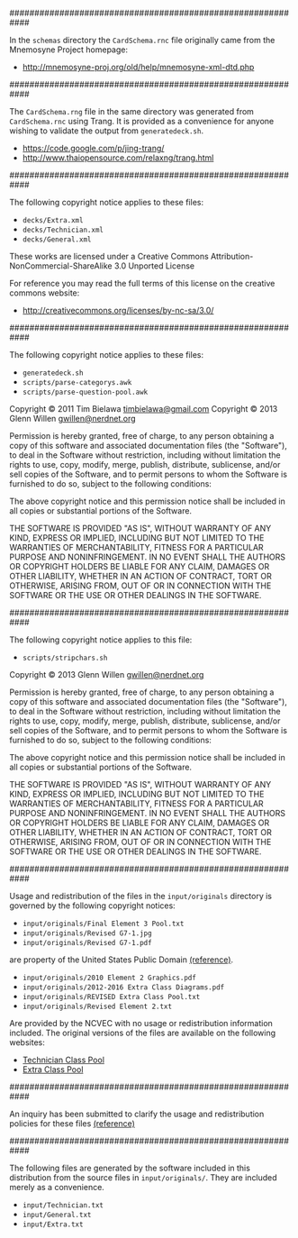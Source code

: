 ############################################################

In the `schemas` directory the `CardSchema.rnc` file originally came
from the Mnemosyne Project homepage:

* http://mnemosyne-proj.org/old/help/mnemosyne-xml-dtd.php

############################################################

The `CardSchema.rng` file in the same directory was generated from
`CardSchema.rnc` using Trang. It is provided as a convenience for
anyone wishing to validate the output from `generatedeck.sh`.

* https://code.google.com/p/jing-trang/
* http://www.thaiopensource.com/relaxng/trang.html

############################################################

The following copyright notice applies to these files:

* `decks/Extra.xml`
* `decks/Technician.xml`
* `decks/General.xml`

These works are licensed under a Creative Commons
Attribution-NonCommercial-ShareAlike 3.0 Unported License

For reference you may read the full terms of this license on the
creative commons website:

* http://creativecommons.org/licenses/by-nc-sa/3.0/

############################################################

The following copyright notice applies to these files:

* `generatedeck.sh`
* `scripts/parse-categorys.awk`
* `scripts/parse-question-pool.awk`

Copyright © 2011 Tim Bielawa <timbielawa@gmail.com>
Copyright © 2013 Glenn Willen <gwillen@nerdnet.org>

Permission is hereby granted, free of charge, to any person
obtaining a copy of this software and associated documentation
files (the "Software"), to deal in the Software without
restriction, including without limitation the rights to use,
copy, modify, merge, publish, distribute, sublicense, and/or sell
copies of the Software, and to permit persons to whom the
Software is furnished to do so, subject to the following
conditions:

The above copyright notice and this permission notice shall be
included in all copies or substantial portions of the Software.

THE SOFTWARE IS PROVIDED "AS IS", WITHOUT WARRANTY OF ANY KIND,
EXPRESS OR IMPLIED, INCLUDING BUT NOT LIMITED TO THE WARRANTIES
OF MERCHANTABILITY, FITNESS FOR A PARTICULAR PURPOSE AND
NONINFRINGEMENT. IN NO EVENT SHALL THE AUTHORS OR COPYRIGHT
HOLDERS BE LIABLE FOR ANY CLAIM, DAMAGES OR OTHER LIABILITY,
WHETHER IN AN ACTION OF CONTRACT, TORT OR OTHERWISE, ARISING
FROM, OUT OF OR IN CONNECTION WITH THE SOFTWARE OR THE USE OR
OTHER DEALINGS IN THE SOFTWARE.

############################################################

The following copyright notice applies to this file:

* `scripts/stripchars.sh`

Copyright © 2013 Glenn Willen <gwillen@nerdnet.org>

Permission is hereby granted, free of charge, to any person
obtaining a copy of this software and associated documentation
files (the "Software"), to deal in the Software without
restriction, including without limitation the rights to use,
copy, modify, merge, publish, distribute, sublicense, and/or sell
copies of the Software, and to permit persons to whom the
Software is furnished to do so, subject to the following
conditions:

The above copyright notice and this permission notice shall be
included in all copies or substantial portions of the Software.

THE SOFTWARE IS PROVIDED "AS IS", WITHOUT WARRANTY OF ANY KIND,
EXPRESS OR IMPLIED, INCLUDING BUT NOT LIMITED TO THE WARRANTIES
OF MERCHANTABILITY, FITNESS FOR A PARTICULAR PURPOSE AND
NONINFRINGEMENT. IN NO EVENT SHALL THE AUTHORS OR COPYRIGHT
HOLDERS BE LIABLE FOR ANY CLAIM, DAMAGES OR OTHER LIABILITY,
WHETHER IN AN ACTION OF CONTRACT, TORT OR OTHERWISE, ARISING
FROM, OUT OF OR IN CONNECTION WITH THE SOFTWARE OR THE USE OR
OTHER DEALINGS IN THE SOFTWARE.


############################################################

Usage and redistribution of the files in the `input/originals`
directory is governed by the following copyright notices:

* `input/originals/Final Element 3 Pool.txt`
* `input/originals/Revised G7-1.jpg`
* `input/originals/Revised G7-1.pdf`

are property of the United States Public Domain
[(reference)](http://www.ncvec.org/page.php?id=350).

* `input/originals/2010 Element 2 Graphics.pdf`
* `input/originals/2012-2016 Extra Class Diagrams.pdf`
* `input/originals/REVISED Extra Class Pool.txt`
* `input/originals/Revised Element 2.txt`

Are provided by the NCVEC with no usage or redistribution information
included. The original versions of the files are available on the
following websites:

* [Technician Class Pool](http://www.ncvec.org/page.php?id=349)
* [Extra Class Pool](http://www.ncvec.org/page.php?id=356)

############################################################

An inquiry has been submitted to clarify the usage and redistribution
policies for these files
[(reference)](https://github.com/tbielawa/HamDecks/issues/2)


############################################################

The following files are generated by the software included in this
distribution from the source files in `input/originals/`. They are
included merely as a convenience.

* `input/Technician.txt`
* `input/General.txt`
* `input/Extra.txt`
